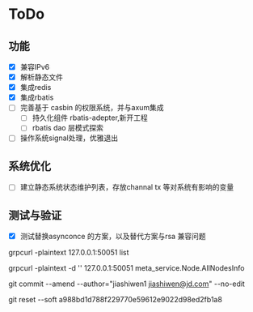 # ToDo

## 功能

- [x] 兼容IPv6
- [x] 解析静态文件
- [x] 集成redis
- [x] 集成rbatis
- [ ] 完善基于 casbin 的权限系统，并与axum集成
  - [ ] 持久化组件 rbatis-adepter,新开工程
  - [ ] rbatis dao 层模式探索
- [ ] 操作系统signal处理，优雅退出

## 系统优化

- [ ] 建立静态系统状态维护列表，存放channal tx 等对系统有影响的变量

## 测试与验证

- [x] 测试替换asynconce 的方案，以及替代方案与rsa 兼容问题


grpcurl -plaintext 127.0.0.1:50051 list


grpcurl -plaintext -d '' 127.0.0.1:50051 meta_service.Node.AllNodesInfo


git commit --amend --author="jiashiwen1 <jiashiwen@jd.com>" --no-edit


 git reset --soft  a988bd1d788f229770e59612e9022d98ed2fb1a8
